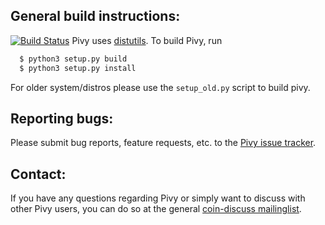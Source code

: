 General build instructions:
---------------------------
[![Build Status](https://travis-ci.org/Coin3D/pivy.svg?branch=master)](https://travis-ci.org/Coin3D/pivy)
Pivy uses [distutils][0]. To build Pivy, run

```bash
  $ python3 setup.py build
  $ python3 setup.py install
```

For older system/distros please use the `setup_old.py` script to build pivy. 

Reporting bugs:
--------------

Please submit bug reports, feature requests, etc. to the [Pivy
issue tracker][1].

Contact:
--------

If you have any questions regarding Pivy or simply want to discuss
with other Pivy users, you can do so at the general [coin-discuss
mailinglist][2].


[0]: http://www.python.org/sigs/distutils-sig/
[1]: https://github.com/Coin3D/pivy/issues
[2]: http://groups.google.com/group/coin3d-discuss
